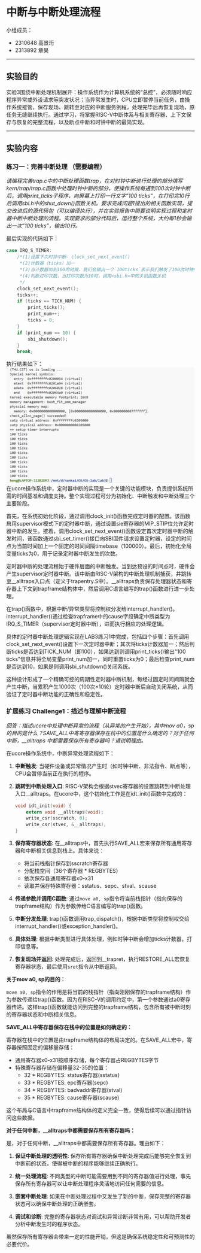 # 中断与中断处理流程

小组成员：
- 2310648 高景珩
- 2313892 章昊

---

## 实验目的

实验3围绕中断处理机制展开：操作系统作为计算机系统的“总控”，必须随时响应程序异常或外设请求等突发状况；当异常发生时，CPU立即暂停当前任务，由操作系统接管，保存现场、跳转至对应的中断服务例程，处理完毕后再恢复现场，原任务无缝继续执行。通过学习，将掌握RISC-V中断体系与相关寄存器、上下文保存与恢复的完整流程，以及断点中断和时钟中断的最简实现。

---

## 实验内容

### 练习一：完善中断处理 （需要编程）

*请编程完善trap.c中的中断处理函数trap，在对时钟中断进行处理的部分填写kern/trap/trap.c函数中处理时钟中断的部分，使操作系统每遇到100次时钟中断后，调用print_ticks子程序，向屏幕上打印一行文字”100 ticks”，在打印完10行后调用sbi.h中的shut_down()函数关机。要求完成问题1提出的相关函数实现，提交改进后的源代码包（可以编译执行），并在实验报告中简要说明实现过程和定时器中断中断处理的流程。实现要求的部分代码后，运行整个系统，大约每1秒会输出一次”100 ticks”，输出10行。*

最后实现的代码如下：
```c
case IRQ_S_TIMER:
    /*(1)设置下次时钟中断- clock_set_next_event()
     *(2)计数器（ticks）加一
     *(3)当计数器加到100的时候，我们会输出一个`100ticks`表示我们触发了100次时钟中断，同时打印次数（num）加一
     *(4)判断打印次数，当打印次数为10时，调用<sbi.h>中的关机函数关机
     */
    clock_set_next_event();
    ticks++;
    if (ticks == TICK_NUM) {
        print_ticks();
        print_num++;
        ticks = 0;
    }
    if (print_num == 10) {
        sbi_shutdown();
    }
    break;
```
执行结果如下：
![alt text](image/exe1.png)
在ucore操作系统中，定时器中断的实现是一个关键的功能模块，负责提供系统所需的时间基准和调度支持。整个实现过程可分为初始化、中断触发和中断处理三个主要阶段。

首先，在系统初始化阶段，通过调用clock_init()函数完成定时器的配置。该函数启用supervisor模式下的定时器中断，通过设置sie寄存器的MIP_STIP位允许定时器中断的发生。接着，调用clock_set_next_event()函数设定首次定时器中断的触发时间，该函数通过sbi_set_timer()接口向SBI固件请求设置定时器，设定的时间点为当前时间加上一个固定的时间间隔timebase（100000）。最后，初始化全局变量ticks为0，用于记录定时器中断发生的次数。

定时器中断的处理流程始于硬件层面的中断触发。当到达预设的时间点时，硬件会产生supervisor定时器中断。该中断由RISC-V架构的中断处理机制捕获，并跳转至__alltraps入口点（定义于trapentry.S中）。__alltraps负责保存处理器状态和寄存器上下文到trapframe结构体中，然后调用C语言编写的trap()函数进行进一步处理。

在trap()函数中，根据中断/异常类型将控制权分发给interrupt_handler()。interrupt_handler()通过检查trapframe中的cause字段确定中断类型为IRQ_S_TIMER（supervisor定时器中断），进而执行相应的处理逻辑。

具体的定时器中断处理逻辑实现在LAB3练习1中完成，包括四个步骤：首先调用clock_set_next_event()设置下一次定时器中断；其次将ticks计数器加一；然后判断ticks是否达到TICK_NUM（即100），如果达到则调用print_ticks()输出"100 ticks"信息并将全局变量print_num加一，同时重置ticks为0；最后检查print_num是否达到10，如果是则调用sbi_shutdown()关闭系统。

这种设计形成了一个精确可控的周期性定时器中断机制，每经过固定时间间隔就会产生中断，当累积产生1000次（100次×10轮）定时器中断后自动关闭系统，从而验证了定时器中断功能的正确性和稳定性。

 ### 扩展练习 Challenge1：描述与理解中断流程

 *回答：描述ucore中处理中断异常的流程（从异常的产生开始），其中mov a0，sp的目的是什么？SAVE_ALL中寄寄存器保存在栈中的位置是什么确定的？对于任何中断，__alltraps 中都需要保存所有寄存器吗？请说明理由。*

 在ucore操作系统中，中断异常处理流程如下：

1. **中断触发**: 当硬件设备或异常情况产生时（如时钟中断、非法指令、断点等），CPU会暂停当前正在执行的程序。

2. **跳转到中断处理入口**: RISC-V架构会根据stvec寄存器的设置跳转到中断处理入口__alltraps。在ucore中，这个初始化工作是在idt_init()函数中完成的：
   ```c
   void idt_init(void) {
       extern void __alltraps(void);
       write_csr(sscratch, 0);
       write_csr(stvec, &__alltraps);
   }
   ```

3. **保存寄存器状态**: 在__alltraps中，首先执行SAVE_ALL宏来保存所有通用寄存器和中断相关信息到栈上。具体来说：
   - 将当前栈指针保存到sscratch寄存器
   - 分配栈空间（36个寄存器 * REGBYTES）
   - 依次保存各通用寄存器x0-x31
   - 读取并保存特殊寄存器：sstatus、sepc、stval、scause

4. **传递参数并调用C函数**: 通过`move a0, sp`指令将当前栈指针（指向保存的trapframe结构）作为参数传给C语言编写的trap()函数。

5. **中断分发处理**: trap()函数调用trap_dispatch()，根据中断类型将控制权交给interrupt_handler()或exception_handler()。

6. **具体处理**: 根据中断类型进行具体处理，例如时钟中断会增加ticks计数器，打印信息等。

7. **恢复现场并返回**: 处理完成后，返回到__trapret，执行RESTORE_ALL宏恢复寄存器状态，最后使用`sret`指令从中断返回。

**关于mov a0, sp的目的：**

`move a0, sp`指令的作用是将当前的栈指针（指向刚刚保存的trapframe结构）作为参数传递给trap()函数。因为在RISC-V的调用约定中，第一个参数通过a0寄存器传递。这样trap()函数就能访问到完整的trapframe结构，包含所有被中断时刻的寄存器状态和中断相关信息。

**SAVE_ALL中寄存器保存在栈中的位置是如何确定的：**

寄存器在栈中的位置是由trapframe结构体的布局决定的。在SAVE_ALL宏中，寄存器按照固定的偏移量存储：

- 通用寄存器x0-x31按顺序存储，每个寄存器占REGBYTES字节
- 特殊寄存器存储在偏移量32-35的位置：
  - 32 * REGBYTES: status寄存器(sstatus)
  - 33 * REGBYTES: epc寄存器(sepc)
  - 34 * REGBYTES: badvaddr寄存器(stval)
  - 35 * REGBYTES: cause寄存器(scause)

这个布局与C语言中trapframe结构体的定义完全一致，使得后续可以通过指针访问这些数据。

**对于任何中断，__alltraps中都需要保存所有寄存器吗：**

是，对于任何中断，__alltraps中都需要保存所有寄存器。理由如下：

1. **保证中断处理的透明性**: 保存所有寄存器确保中断处理完成后能够完全恢复到中断前的状态，使得被中断的程序能够继续正确执行。

2. **统一处理流程**: 不同类型的中断可能需要用到不同的寄存器值进行处理，事先保存所有寄存器可以让中断处理程序灵活地访问任何需要的信息。

3. **嵌套中断处理**: 如果在中断处理过程中又发生了新的中断，保存完整的寄存器状态可以确保中断处理的正确嵌套。

4. **调试和诊断**: 完整的寄存器状态对调试和异常诊断非常有用，可以帮助开发者分析中断发生时的程序状态。

虽然保存所有寄存器会带来一定的性能开销，但这是确保系统稳定性和可预测性的必要代价。